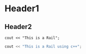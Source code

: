 # Header1

## Header2

```
cout << "This is a Rail";
```

```cpp
cout << "This is a Rail using c++";
```
